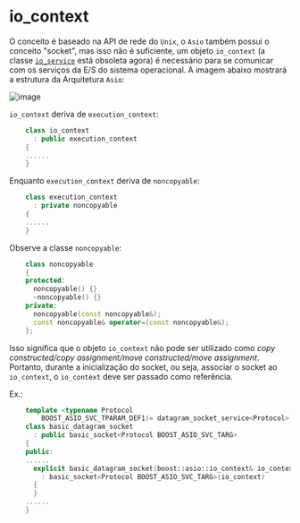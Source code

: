 # io_context

O conceito é baseado na API de rede do `Unix`, o `Asio` também possui o conceito "socket", mas isso não é suficiente, um objeto `io_context` (a classe [`io_service`](http://www.open-std.org/jtc1/sc22/wg21/docs/papers/2015/p0112r0.html) está obsoleta agora) é necessário para se comunicar com os serviços da E/S do sistema operacional. A  imagem abaixo mostrará a estrutura da Arquitetura `Asio`:

![image](https://raw.githubusercontent.com/kassane/Livro-Programacao-de-Redes/gh-pages/images/architecture.jpg) 

`io_context` deriva de `execution_context`:  

```cpp
	class io_context
	  : public execution_context
	{
	......
	}
```
Enquanto `execution_context` deriva de `noncopyable`:  

```cpp
	class execution_context
	  : private noncopyable
	{
	......
	}
```

Observe a classe `noncopyable`:

```cpp
	class noncopyable
	{
	protected:
	  noncopyable() {}
	  ~noncopyable() {}
	private:
	  noncopyable(const noncopyable&);
	  const noncopyable& operator=(const noncopyable&);
	};
```

Isso significa que o objeto `io_context` não pode ser utilizado como _copy constructed/copy assignment/move constructed/move assignment_. Portanto, durante a inicialização do socket, ou seja, associar o socket ao` io_context`, o `io_context` deve ser passado como referência.

Ex.:

```cpp
	template <typename Protocol
	    BOOST_ASIO_SVC_TPARAM_DEF1(= datagram_socket_service<Protocol>)>
	class basic_datagram_socket
	  : public basic_socket<Protocol BOOST_ASIO_SVC_TARG>
	{
	public:
	......
	  explicit basic_datagram_socket(boost::asio::io_context& io_context)
	    : basic_socket<Protocol BOOST_ASIO_SVC_TARG>(io_context)
	  {
	  }
	......
	}
```
